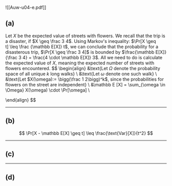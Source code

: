 ![[Auw-u04-e.pdf]]

## (a)

Let $X$ be the expected value of streets with flowers. We recall that the trip is a disaster, if $X \geq \frac 3 4$. Using Markov's inequality: $\Pr[X \geq t] \leq \frac {\mathbb E[X]} t$, we can conclude that the probability for a disasterous trip, $\Pr[X \geq \frac 3 4]$ is bounded by $\frac{\mathbb E[X]} {\frac 3 4} = \frac{4 \cdot \mathbb E[X]} 3$. All we need to do is calculate the expected value of $X$, meaning the expected number of streets with flowers encountered.
$$
\begin{align}
&\text{Let $\Omega$ denote the probability space of all unique $k$ long walks} \\
&\text{Let $\omega$ denote one such walk} \\
&\text{Let $X(\omega):= \bigg(\frac 1 2\bigg)^k$, since the probabilities for flowers on the street are independent} \\
&\mathbb E [X] = \sum_{\omega \in \Omega} X(\omega) \cdot \Pr[\omega] \\

\end{align}
$$


___
## (b)



$$
\Pr[X - \mathbb E[X] \geq t] \leq \frac{\text{Var}[X]}{t^2}
$$
___
## (c)



___
## (d)

